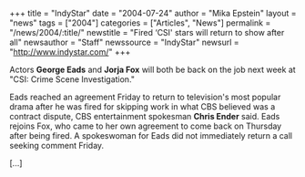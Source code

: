 +++
title = "IndyStar"
date = "2004-07-24"
author = "Mika Epstein"
layout = "news"
tags = ["2004"]
categories = ["Articles", "News"]
permalink = "/news/2004/:title/"
newstitle = "Fired &#8216;CSI' stars will return to show after all"
newsauthor = "Staff"
newssource = "IndyStar"
newsurl = "http://www.indystar.com/"
+++

Actors **George Eads** and **Jorja Fox** will both be back on the job next week at "CSI: Crime Scene Investigation."

Eads reached an agreement Friday to return to television's most popular drama after he was fired for skipping work in what CBS believed was a contract dispute, CBS entertainment spokesman **Chris Ender** said. Eads rejoins Fox, who came to her own agreement to come back on Thursday after being fired. A spokeswoman for Eads did not immediately return a call seeking comment Friday.

[...]

